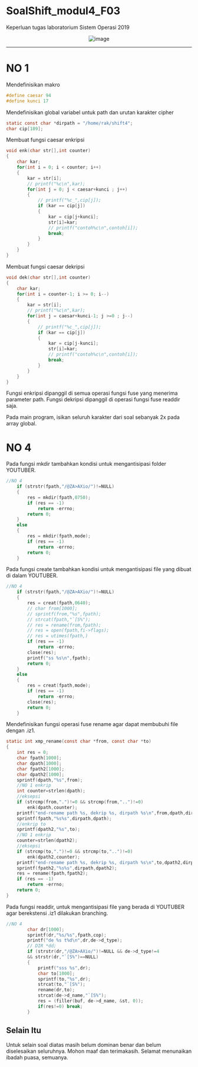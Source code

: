 # SoalShift_modul4_F03
Keperluan tugas laboratorium Sistem Operasi 2019

<center>

![image](cover.gif "Userspace?")

</center>

---

# NO 1
Mendefinisikan makro
```c
#define caesar 94
#define kunci 17
```

Mendefinisikan global variabel untuk path dan urutan karakter cipher
```c
static const char *dirpath = "/home/rak/shift4";
char cip[189];
```

Membuat fungsi caesar enkripsi
```c
void enk(char str[],int counter)
{
	char kar;
	for(int i = 0; i < counter; i++)
	{
		kar = str[i];
		// printf("%c\n",kar);
		for(int j = 0; j < caesar+kunci ; j++)
		{
			// printf("%c_",cip[j]);
			if (kar == cip[j])
			{
				kar = cip[j+kunci];
				str[i]=kar;
				// printf("contoh%c\n",contoh[i]);
				break;
			}
		}
	}
}
```

Membuat fungsi caesar dekripsi
```c
void dek(char str[],int counter)
{
	char kar;
	for(int i = counter-1; i >= 0; i--)
	{
		kar = str[i];
		// printf("%c\n",kar);
		for(int j = caesar+kunci-1; j >=0 ; j--)
		{
			// printf("%c_",cip[j]);
			if (kar == cip[j])
			{
				kar = cip[j-kunci];
				str[i]=kar;
				// printf("contoh%c\n",contoh[i]);
				break;
			}
		}
	}
}
```

Fungsi enkripsi dipanggil di semua operasi fungsi fuse yang menerima parameter path. Fungsi dekripsi dipanggil di operasi fungsi fuse readdir saja.  

Pada main program, isikan seluruh karakter dari soal sebanyak 2x pada array global.

# NO 4

Pada fungsi mkdir tambahkan kondisi untuk mengantisipasi folder YOUTUBER.
```c
//NO 4
	if (strstr(fpath,"/@ZA>AXio/")!=NULL)
	{
		res = mkdir(fpath,0750);
		if (res == -1)
			return -errno;
		return 0;
	}
	else
	{
		res = mkdir(fpath,mode);
		if (res == -1)
			return -errno;
		return 0;	
	}
```

Pada fungsi create tambahkan kondisi untuk mengantisipasi file yang dibuat di dalam YOUTUBER.
```c
//NO 4
	if (strstr(fpath,"/@ZA>AXio/")!=NULL)
	{
		res = creat(fpath,0640);
		// char from[1000];
		// sprintf(from,"%s",fpath);
		// strcat(fpath,"`[S%");	
		// res = rename(from,fpath);
		// res = open(fpath,fi->flags);
		// res = utimes(fpath,)
		if (res == -1)
			return -errno;
		close(res);
		printf("ss %s\n",fpath);
		return 0;
	}
	else
	{
		res = creat(fpath,mode);
		if (res == -1)
			return -errno;
		close(res);
		return 0;
	}
```

Mendefinisikan fungsi operasi fuse rename agar dapat membubuhi file dengan .iz1.
```c
static int xmp_rename(const char *from, const char *to)
{
	int res = 0;
	char fpath[1000];
	char dpath[1000];
	char fpath2[1000];
	char dpath2[1000];
	sprintf(dpath,"%s",from);
	//NO 1 enkrip
	int counter=strlen(dpath);
	//eksepsi
	if (strcmp(from,".")!=0 && strcmp(from,"..")!=0)
		enk(dpath,counter);
	printf("end-rename path %s, dekrip %s, dirpath %s\n",from,dpath,dirpath);
	sprintf(fpath,"%s%s",dirpath,dpath);
	//enkrip to
	sprintf(dpath2,"%s",to);
	//NO 1 enkrip
	counter=strlen(dpath2);
	//eksepsi
	if (strcmp(to,".")!=0 && strcmp(to,"..")!=0)
		enk(dpath2,counter);
	printf("end-rename path %s, dekrip %s, dirpath %s\n",to,dpath2,dirpath);
	sprintf(fpath2,"%s%s",dirpath,dpath2);
	res = rename(fpath,fpath2);
	if (res == -1)
		return -errno;
	return 0;
}
```

Pada fungsi readdir, untuk mengantisipasi file yang berada di YOUTUBER agar berekstensi .iz1 dilakukan branching.
```c
//NO 4
		char dr[1000];
		sprintf(dr,"%s/%s",fpath,cop);
		printf("de %s t%d\n",dr,de->d_type);
		// DIR *dd;
		if (strstr(dr,"/@ZA>AXio/")!=NULL && de->d_type!=4
		&& strstr(dr,"`[S%")==NULL)
		{
			printf("sss %s",dr);
			char to[1000];
			sprintf(to,"%s",dr);
			strcat(to,"`[S%");
			rename(dr,to);
			strcat(de->d_name,"`[S%");
			res = (filler(buf, de->d_name, &st, 0));
			if(res!=0) break;
		}
```

## Selain Itu

Untuk selain soal diatas masih belum dominan benar dan belum diselesaikan seluruhnya. Mohon maaf dan terimakasih. Selamat menunaikan ibadah puasa, semuanya.